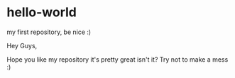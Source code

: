 # hello-world
my first repository, be nice :)

Hey Guys,

Hope you like my repository it's pretty great isn't it?
Try not to make a mess :)
